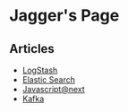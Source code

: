 # Jagger's Page

## Articles

- [LogStash](logstash.md)
- [Elastic Search](elastic-search/index.md)
- [Javascript@next](javascript@next/index.md)
- [Kafka](kafka/index.md)

